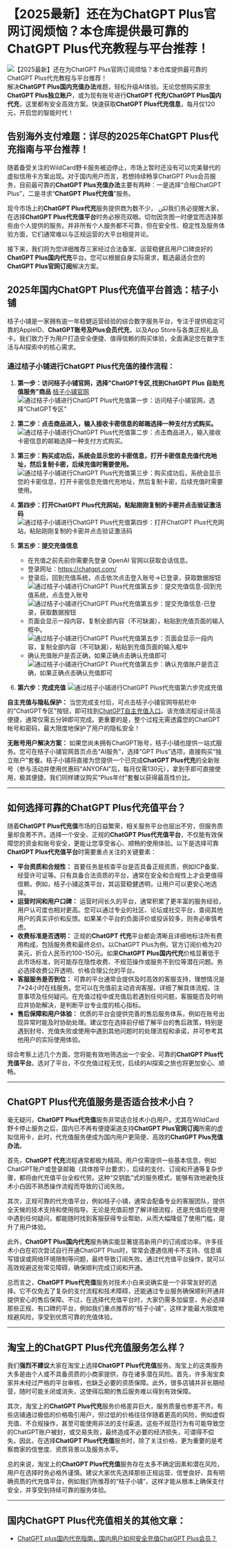 # 【2025最新】还在为ChatGPT Plus官网订阅烦恼？本仓库提供最可靠的ChatGPT Plus代充教程与平台推荐！
![【2025最新】还在为ChatGPT Plus官网订阅烦恼？本仓库提供最可靠的ChatGPT Plus代充教程与平台推荐！](https://github.com/user-attachments/assets/be0f7772-0539-4353-a23f-a846c5f4db38)
解决**ChatGPT Plus国内充值办法**难题，轻松升级AI体验。无论您想购买原生**ChatGPT Plus独立账户**，或为现有账号进行**ChatGPT 代充/ChatGPT Plus国内代充**，这里都有安全高效方案。快速获取**ChatGPT Plus代充信息**，每月仅120元，开启您的智能时代！

## 告别海外支付难题：详尽的2025年ChatGPT Plus代充指南与平台推荐！

随着备受关注的WildCard野卡服务被迫停止，市场上暂时还没有可以完美替代的虚拟信用卡方案出现。对于国内用户而言，若想持续畅享ChatGPT Plus会员服务，目前最可靠的**ChatGPT Plus充值办法**主要有两种：一是选择“合租ChatGPT Plus”，二是寻求“**ChatGPT Plus代充值**”服务。

现今市场上的**ChatGPT Plus代充**服务提供商为数不少， لكن我们务必提醒大家，在选择**ChatGPT Plus代充值平台**时务必擦亮双眼。切勿因贪图一时便宜而选择那些由个人提供的服务。并非所有个人服务都不可靠，但在安全性、稳定性及服务体验方面，它们通常难以与正规运营的大平台相提并论。

接下来，我们将为您详细推荐三家经过合法备案、运营稳健且用户口碑良好的**ChatGPT Plus国内代充**平台。您可以根据自身实际需求，甄选最适合您的**ChatGPT Plus官网订阅**解决方案。

## 2025年国内ChatGPT Plus代充值平台首选：桔子小铺

桔子小铺是一家拥有逾一年稳健运营经验的综合数字服务平台，专注于提供稳定可靠的AppleID、**ChatGPT账号及Plus会员代充**，以及App Store与各类正规礼品卡。我们致力于为用户打造安全便捷、值得信赖的购买体验，全面满足您在数字生活与AI探索中的核心需求。

### 通过桔子小铺进行ChatGPT Plus代充值的操作流程：

1.  **第一步：访问桔子小铺官网，选择"ChatGPT专区,找到ChatGPT Plus 自助充值服务"商品**
    [桔子小铺官网](https://juzixp.com/buy/64)
    ![通过桔子小铺进行ChatGPT Plus代充值第一步：访问桔子小铺官网，选择“ChatGPT专区”](https://gpt.juzixp.com/images/guide/20250810184052.png)

2.  **第二步：点击商品进入，输入接收卡密信息的邮箱选择一种支付方式购买。**
    ![通过桔子小铺进行ChatGPT Plus代充值第二步：点击商品进入，输入接收卡密信息的邮箱选择一种支付方式购买。](https://gpt.juzixp.com/images/guide/20250810184717.png)
3.  **第三步：购买成功后，系统会显示您的卡密信息，打开卡密信息充值代充地址，然后复制卡密，后续充值时需要使用。**
![通过桔子小铺进行ChatGPT Plus代充值第三步：购买成功后，系统会显示您的卡密信息，打开卡密信息充值代充地址，然后复制卡密，后续充值时需要使用。](https://gpt.juzixp.com/images/guide/20250810185207.png)
4.  **第四步：打开ChatGPT Plus代充网站，粘贴刚刚复制的卡密并点击验证激活码**
      ![通过桔子小铺进行ChatGPT Plus代充值第四步：打开ChatGPT Plus代充网站，粘贴刚刚复制的卡密并点击验证激活码](https://gpt.juzixp.com/images/guide/20250810185620.png)
5.  **第五步：提交充值信息**
    - 在充值之前先前你需要先登录 OpenAI 官网以获取会话信息。
    - 登录网址：https://chatgpt.com/
    - 登录后，回到充值系统，点击依次点击登入账号->已登录，获取数据按钮
      ![通过桔子小铺进行ChatGPT Plus代充值第五步：提交充值信息-回到充值系统，点击登入账号](https://gpt.juzixp.com/images/guide/202508090102999.png)
      ![通过桔子小铺进行ChatGPT Plus代充值第五步：提交充值信息-已登录，获取数据按钮](https://gpt.juzixp.com/images/guide/202508090108352.png)
    - 页面会显示一段内容，复制全部内容（不可缺漏），粘贴到充值页面的输入框中。
      ![通过桔子小铺进行ChatGPT Plus代充值第五步：页面会显示一段内容，复制全部内容（不可缺漏），粘贴到充值页面的输入框中](https://gpt.juzixp.com/images/guide/d98b166889f5ee2097b.png)
    - 确认充值账户是否正确，如果正确点击确认充值即可
       ![通过桔子小铺进行ChatGPT Plus代充值第五步：确认充值账户是否正确，如果正确点击确认充值即可](https://gpt.juzixp.com/images/guide/20250730200416.png)
6. **第六步：完成充值**
 ![通过桔子小铺进行ChatGPT Plus代充值第六步完成充值](https://gpt.juzixp.com/images/guide/20250730200550.png)

**自主充值与隐私保护：**
当您完成支付后，可点击桔子小铺官网导航栏中的"ChatGPT专区"按钮，即可找到[ChatGPT自主充值入口](https://gpt.juzixp.com)。该充值流程设计简洁便捷，通常仅需五分钟即可完成。更重要的是，整个过程无需透露您的ChatGPT帐号和密码，最大限度地保护了用户的隐私安全！

**无账号用户解决方案：**
如果您尚未拥有ChatGPT账号，桔子小铺也提供一站式服务。您可在桔子小铺官网首页点击“AI服务”，选择“GPT Plus”选项，直接购买“独立账户”套餐。桔子小铺将直接为您提供一个已完成**ChatGPT Plus代充**的全新账号（参与活动并使用优惠码“ANYOFAI”后，每月仅需130元），拿到手即可直接使用，极其便捷。我们同样建议购买“Plus年付”套餐以获得最高性价比。

---

## 如何选择可靠的ChatGPT Plus代充值平台？

随着**ChatGPT Plus代充值**市场的日益繁荣，相关服务平台也层出不穷，但服务质量却良莠不齐。选择一个安全、正规的**ChatGPT Plus代充值平台**，不仅能有效保障您的资金和账号安全，更能让您享受省心、顺畅的使用体验。以下是选择可靠**ChatGPT Plus代充值平台**时需要重点关注的关键要素：

*   **平台资质和合规性：** 首要任务是核查平台是否具备正规资质，例如ICP备案、经营许可证等。只有具备合法资质的平台，通常在安全和合规性上才会更值得信赖。例如，桔子小铺这类平台，其运营稳健透明，让用户可以更安心地选择。
*   **运营时间和用户口碑：** 运营时间长久的平台，通常积累了更丰富的服务经验，用户认可度也相对更高。您可以通过专业的社区、论坛或社交平台，查阅其他用户的真实评价和反馈。如果某个平台的负面评价或投诉较多，则务必审慎考虑。
*   **收费标准是否透明：** 正规的**ChatGPT 代充**平台都会清晰且详细地标注所有费用构成，包括服务费和最终总价。以ChatGPT Plus为例，官方订阅价格为20美元，折合人民币约100-150元。如果**ChatGPT Plus国内代充**价格显著低于此市场标准，则可能存在隐性收费、不规范操作或服务不到位等潜在问题。务必选择收费公开透明、价格合理公允的平台。
*   **客服服务是否到位：** 可靠的平台通常会提供及时高效的客服支持，理想情况是7×24小时在线服务。您可以在充值前主动咨询客服，详细了解具体流程、注意事项及任何疑问。在充值过程中或充值后若遇到任何问题，客服能否及时响应并协助解决，是判断平台专业度的核心指标。
*   **售后保障和用户体验：** 优质的平台会提供完善的售后服务体系，例如在账号出现异常时能及时协助处理。建议您在选择前仔细了解平台的售后政策，特别是遇到封号、充值失败或使用中遇到其他问题时的处理流程和承诺，并可参考其他用户的实际使用体验。

综合考察上述几个方面，您将能有效地筛选出一个安全、可靠的**ChatGPT Plus代充值平台**。选对了平台，不仅充值过程无忧，后续的AI探索之旅也将更加安心、顺畅。

---

## ChatGPT Plus代充值服务是否适合技术小白？

毫无疑问，**ChatGPT Plus代充值**服务非常适合技术小白用户。尤其在WildCard野卡停止服务之后，国内已不再有便捷渠道支持**ChatGPT Plus官网订阅**所需的虚拟信用卡，此时，代充值服务便成为国内用户更简便、高效的**ChatGPT Plus充值办法**。

首先，**ChatGPT 代充**流程通常都极为精简。用户仅需提供一些基本信息，例如ChatGPT账户或登录邮箱（具体按平台要求），后续的支付、订阅和开通等复杂步骤，都将由代充值平台全权代劳。这种“交钥匙”式的服务模式，能够有效地避免技术小白因不熟悉操作流程而导致的订阅失败。

其次，正规可靠的代充值平台，例如桔子小铺，通常会配备专业的客服团队，提供全天候的技术支持和使用指导。无论是充值前想了解详细流程，还是充值后在使用中遇到任何疑问，都能随时找到客服获得专业帮助，从而大幅降低了使用门槛，提升了用户体验。

此外，**ChatGPT Plus国内代充**服务确实能显著提高新用户的订阅成功率。许多技术小白在初次尝试自行开通ChatGPT Plus时，常常会遭遇信用卡不支持、信息填写错误或网络环境限制等问题，最终导致订阅失败。通过代充值平台操作，就可以高效规避这些常见障碍，确保顺利完成订阅和开通。

总而言之，**ChatGPT Plus代充值**服务对技术小白来说确实是一个非常友好的选择。它不仅免去了复杂的支付流程和技术障碍，还能通过专业服务确保顺利开通并提供安心的售后保障。不过，在选择代充值平台时，大家仍需多加留意，务必选择那些正规、有口碑的平台，例如我们重点推荐的“桔子小铺”，这样才能最大限度地规避风险，享受到优质可靠的充值体验。

---

## 淘宝上的ChatGPT Plus代充值服务怎么样？

我们**强烈不建议**大家在淘宝上选择**ChatGPT Plus代充值**服务。淘宝上的这类服务大多是由个人或不具备资质的小商家提供，存在诸多潜在风险。首先，许多淘宝卖家并未经过严格的平台审核，也缺乏必要的资质保障。此外，很多店铺并非长期经营，随时可能关闭或消失，这使得后期的售后服务难以得到有效保障。

其次，淘宝上的**ChatGPT Plus代充**服务价格差异巨大，服务质量也参差不齐。有些店铺通过极低的价格吸引用户，但过低的价格往往伴随着更高的风险，例如虚假充值、不合规操作，甚至可能使用非法的支付渠道。这些不规范行为有可能导致您的ChatGPT账户被封，或交易失败，最终造成不必要的经济损失，可谓得不偿失。因此，在选择**ChatGPT Plus代充值**服务时，除了关注价格，更为重要的是考察商家的信誉度、资质背景以及服务水平。

总的来说，淘宝上的**ChatGPT Plus代充值**服务存在太多不确定因素和潜在风险，用户在选择时务必格外谨慎。建议大家优先选择那些正规运营、信誉良好、具有明确资质的代充值平台，例如我们所推荐的“桔子小铺”，这样才能从根本上确保支付安全，并享受到持续可靠的服务体验。

---

## 国内ChatGPT Plus代充值相关的其他文章：

*   [ChatGPT plus国内代充指南，国内用户如何安全充值ChatGPT Plus会员？](https://github.com/MuYan09/ChatGPT)

